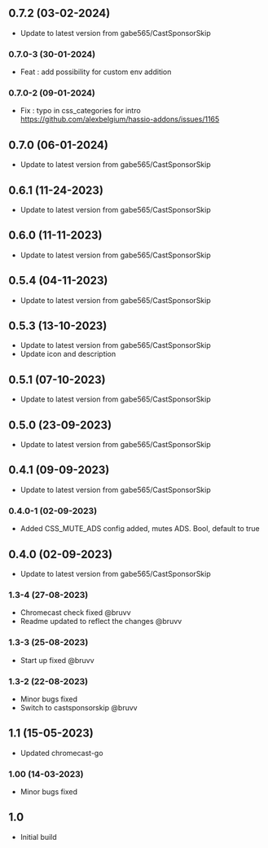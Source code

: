 
## 0.7.2 (03-02-2024)
- Update to latest version from gabe565/CastSponsorSkip
### 0.7.0-3 (30-01-2024)
- Feat : add possibility for custom env addition

### 0.7.0-2 (09-01-2024)
- Fix : typo in css_categories for intro https://github.com/alexbelgium/hassio-addons/issues/1165

## 0.7.0 (06-01-2024)
- Update to latest version from gabe565/CastSponsorSkip
## 0.6.1 (11-24-2023)
- Update to latest version from gabe565/CastSponsorSkip

## 0.6.0 (11-11-2023)
- Update to latest version from gabe565/CastSponsorSkip

## 0.5.4 (04-11-2023)
- Update to latest version from gabe565/CastSponsorSkip
## 0.5.3 (13-10-2023)
- Update to latest version from gabe565/CastSponsorSkip
- Update icon and description

## 0.5.1 (07-10-2023)
- Update to latest version from gabe565/CastSponsorSkip

## 0.5.0 (23-09-2023)
- Update to latest version from gabe565/CastSponsorSkip

## 0.4.1 (09-09-2023)
- Update to latest version from gabe565/CastSponsorSkip
### 0.4.0-1 (02-09-2023)
- Added CSS_MUTE_ADS config added, mutes ADS. Bool, default to true
## 0.4.0 (02-09-2023)
- Update to latest version from gabe565/CastSponsorSkip
### 1.3-4 (27-08-2023)
- Chromecast check fixed @bruvv
- Readme updated to reflect the changes @bruvv
### 1.3-3 (25-08-2023)
- Start up fixed @bruvv
### 1.3-2 (22-08-2023)
- Minor bugs fixed
- Switch to castsponsorskip @bruvv
## 1.1 (15-05-2023)
- Updated chromecast-go
### 1.00 (14-03-2023)
- Minor bugs fixed
## 1.0
- Initial build

